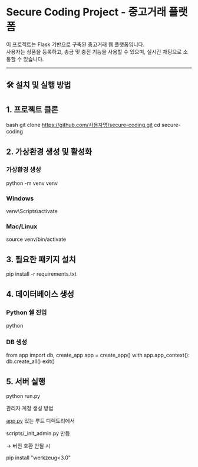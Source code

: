 # Secure Coding Project - 중고거래 플랫폼

이 프로젝트는 Flask 기반으로 구축된 중고거래 웹 플랫폼입니다.  
사용자는 상품을 등록하고, 송금 및 충전 기능을 사용할 수 있으며, 실시간 채팅으로 소통할 수 있습니다.

---

## 🛠️ 설치 및 실행 방법

## 1. 프로젝트 클론

bash
git clone https://github.com/사용자명/secure-coding.git
cd secure-coding

## 2. 가상환경 생성 및 활성화

### 가상환경 생성

python -m venv venv

### Windows

venv\Scripts\activate

### Mac/Linux

source venv/bin/activate

## 3. 필요한 패키지 설치

pip install -r requirements.txt

## 4. 데이터베이스 생성

### Python 쉘 진입

python

### DB 생성

from app import db, create_app
app = create_app()
with app.app_context():
db.create_all()
exit()

## 5. 서버 실행

python run.py

관리자 계정 생성 방법

[app.py](http://app.py) 있는 루트 디렉토리에서

scripts/\_init_admin.py 만듬

→ 버전 호환 안될 시

pip install "werkzeug<3.0"
